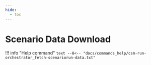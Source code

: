 ```yaml
---
hide:
  - toc
---
```

# Scenario Data Download

!!! info "Help command"
    ```text
    --8<-- "docs/commands_help/csm-run-orchestrator_fetch-scenariorun-data.txt"
    ```